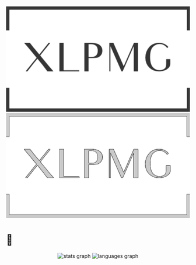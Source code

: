 <p align="center">
  <img src="https://github.com/xLPMG/xLPMG/raw/main/logo-light.png#gh-light-mode-only">
  <img src="https://github.com/xLPMG/xLPMG/raw/main/logo-dark.png#gh-dark-mode-only">
</p>

<h1 align="left">👋</h1>
<div align="center">
  <img src="https://github-readme-stats-sigma-five.vercel.app/api?hide_title=false&hide_rank=true&show_icons=true&include_all_commits=true&count_private=true&disable_animations=false&theme=onedark&locale=en&hide_border=false&username=xLPMG" height="150" alt="stats graph"  />
  <img src="https://github-readme-stats-sigma-five.vercel.app/api/top-langs?locale=en&hide_title=false&layout=compact&card_width=320&langs_count=5&theme=onedark&hide_border=false&username=xLPMG&hide=jupyter%20notebook,css" height="150" alt="languages graph"  />
</div>
